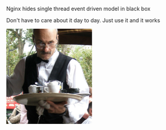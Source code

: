 Nginx hides single thread event driven model in black box

Don't have to care about it day to day. Just use it and it works

<div class="center">
<img src="images/waiter.jpg" style="max-width: 45%; width: 45%; "/>
</div>
